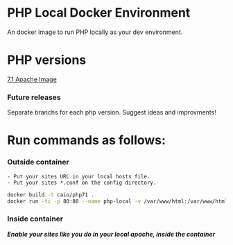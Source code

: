 # PHP Local Docker Environment
An docker image to run PHP locally as your dev environment.

# PHP versions
[7.1 Apache Image](https://github.com/caioblima/php-local-docker/tree/php-71-apache)
### Future releases ###
Separate branchs for each php version.
Suggest ideas and improvments!
# Run commands as follows:
### Outside container ###
	- Put your sites URL in your local hosts file.
 	- Put your sites *.conf on the config directory.
```bash
docker build -t caio/php71 . 
docker run -ti -p 80:80 --name php-local -v /var/www/html:/var/www/html -d caio/php71
```
### Inside container ###
***Enable your sites like you do in your local apache, inside the container***
